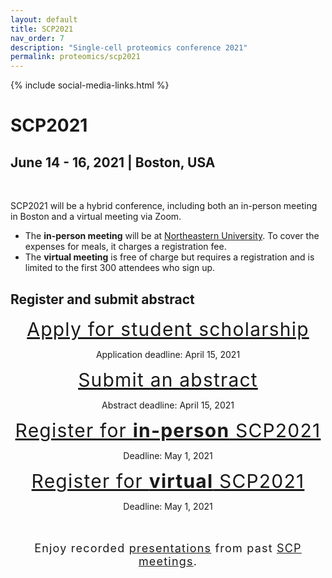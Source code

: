 ```yaml
---
layout: default
title: SCP2021
nav_order: 7
description: "Single-cell proteomics conference 2021"
permalink: proteomics/scp2021
---
```

{% include social-media-links.html %}

# SCP2021
## June 14 - 16, 2021 | Boston, USA  



&nbsp;



SCP2021 will be a hybrid conference, including both an in-person meeting in Boston and a virtual meeting via Zoom. 
* The **in-person meeting** will be at [Northeastern University](http://center.single-cell.net/). To cover the expenses for meals, it charges a registration fee.
* The **virtual meeting** is free of charge but requires a registration and is limited to the first 300 attendees who sign up.






## Register and submit abstract

<div style="font-size: 30px; letter-spacing: 1.2px; text-align: center;"><a href="https://forms.gle/rYK1o6EichEAFtPg8" target="_blank" rel="noopener noreferrer">Apply for student scholarship</a> </div>
<p style="text-align: center;">Application deadline: April 15, 2021</p>


<div style="font-size: 30px; letter-spacing: 1.2px; text-align: center;"><a href="https://forms.gle/YzRPdXMmTh67RuCaA" target="_blank" rel="noopener noreferrer">Submit an abstract</a></div>
<p style="text-align: center;">Abstract deadline: April 15, 2021</p>



<div style="font-size: 30px; letter-spacing: 1.2px; text-align: center;"><a href=" https://commerce.cashnet.com/SFSCP" target="_blank" >Register for <strong>in-person</strong> SCP2021</a></div>
<p style="text-align: center;">Deadline: May 1, 2021</p>


<div style="font-size: 30px; letter-spacing: 1.2px; text-align: center;"><a href="https://docs.google.com/forms/d/1sMCNi6IHD8rag4Datl8PKy_3Ybmft5-If2_oWWEzd7s" target="_blank" >Register for <strong>virtual</strong> SCP2021</a></div>
<p style="text-align: center;">Deadline: May 1, 2021</p>



<br>
<br>
<div style="font-size:18px; letter-spacing: 1.2px; text-align: center;">
Enjoy recorded <a href="http://youtube.slavovlab.net" >presentations</a> from past <a href="http://slavovlab.net/research.htm#Single-Cell-Proteomics-Conference" >SCP meetings</a>.
</div>
